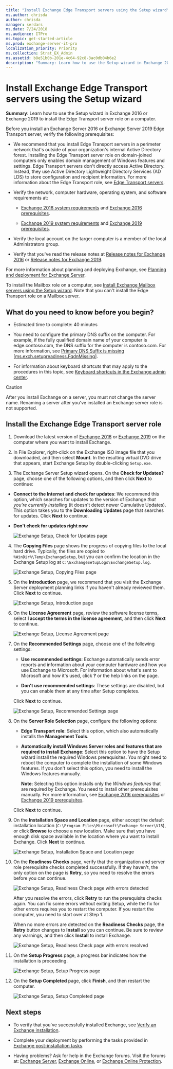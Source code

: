 ```yaml
---
title: "Install Exchange Edge Transport servers using the Setup wizard"
ms.author: chrisda
author: chrisda
manager: serdars
ms.date: 7/24/2018
ms.audience: ITPro
ms.topic: get-started-article
ms.prod: exchange-server-it-pro
localization_priority: Priority
ms.collection: Strat_EX_Admin
ms.assetid: b8e51b0b-201e-4c64-92c8-3ac0db04b6e2
description: "Summary: Learn how to use the Setup wizard in Exchange 2016 or Exchange 2019 to install the Edge Transport server role on a computer."
---
```


# Install Exchange Edge Transport servers using the Setup wizard

 **Summary**: Learn how to use the Setup wizard in Exchange 2016 or Exchange 2019 to install the Edge Transport server role on a computer.
  
Before you install an Exchange Server 2016 or Exchange Server 2019 Edge Transport server, verify the following prerequisites:
  
- We recommend that you install Edge Transport servers in a perimeter network that's outside of your organization's internal Active Directory forest. Installing the Edge Transport server role on domain-joined computers only enables domain management of Windows features and settings. Edge Transport servers don't directly access Active Directory. Instead, they use Active Directory Lightweight Directory Services (AD LDS) to store configuration and recipient information. For more information about the Edge Transport role, see [Edge Transport servers](../../architecture/edge-transport-servers/edge-transport-servers.md).

- Verify the network, computer hardware, operating system, and software requirements at:

  - [Exchange 2016 system requirements](../../plan-and-deploy/system-requirements.md) and [Exchange 2016 prerequisites](../../plan-and-deploy/prerequisites.md).
  
  - [Exchange 2019 system requirements](../../plan-and-deploy/system-requirements-2019.md) and [Exchange 2019 prerequisites](../../plan-and-deploy/prerequisites-2019.md).

- Verify the local account on the targer computer is a member of the local Administrators group.

- Verify that you've read the release notes at [Release notes for Exchange 2016](../../release-notes.md) or [Release notes for Exchange 2019](../../release-notes-2019.md).
    
For more information about planning and deploying Exchange, see [Planning and deployment for Exchange Server](../../plan-and-deploy/plan-and-deploy.md).
  
To install the Mailbox role on a computer, see [Install Exchange Mailbox servers using the Setup wizard](install-mailbox-role.md). Note that you can't install the Edge Transport role on a Mailbox server.
 
## What do you need to know before you begin?

- Estimated time to complete: 40 minutes
    
- You need to configure the primary DNS suffix on the computer. For example, if the fully qualified domain name of your computer is edge.contoso.com, the DNS suffix for the computer is contoso.com. For more information, see [Primary DNS Suffix is missing [ms.exch.setupreadiness.FqdnMissing]](../../plan-and-deploy/deployment-ref/ms-exch-setupreadiness-fqdnmissing.md).
    
- For information about keyboard shortcuts that may apply to the procedures in this topic, see [Keyboard shortcuts in the Exchange admin center](../../about-documentation/exchange-admin-center-keyboard-shortcuts.md).
    
> [!CAUTION]
> After you install Exchange on a server, you must not change the server name. Renaming a server after you've installed an Exchange server role is not supported.
  
## Install the Exchange Edge Transport server role

1. Download the latest version of [Exchange 2016](../../new-features/updates.md) or [Exchange 2019](../../new-features-2019/updates.md) on the computer where you want to install Exchange.
    
2. In File Explorer, right-click on the Exchange ISO image file that you downloaded, and then select **Mount**. In the resulting virtual DVD drive that appears, start Exchange Setup by double-clicking `Setup.exe`.
    
3. The Exchange Server Setup wizard opens. On the **Check for Updates?** page, choose one of the following options, and then click **Next** to continue: 
    
  - **Connect to the Internet and check for updates**: We recommend this option, which searches for updates to the version of Exchange _that you're currently installing_ (it doesn't detect newer Cumulative Updates). This option takes you to the **Downloading Updates** page that searches for updates. Click **Next** to continue.
    
  - **Don't check for updates right now**
    
    ![Exchange Setup, Check for Updates page](../../media/f0ca225e-b88f-45e9-a8cb-21adaabe984e.png)

4. The **Copying Files** page shows the progress of copying files to the local hard drive. Typically, the files are copied to `%WinDir%\Temp\ExchangeSetup`, but you can confirm the location in the Exchange Setup log at `C:\ExchangeSetupLogs\ExchangeSetup.log`.

    ![Exchange Setup, Copying Files page](../../media/78813be2-745d-4a58-8da8-883c43aa2650.png)
  
5. On the **Introduction** page, we recommend that you visit the Exchange Server deployment planning links if you haven't already reviewed them. Click **Next** to continue.

    ![Exchange Setup, Introduction page](../../media/9f605305-979a-4667-a042-38854677cf0b.png)
  
6. On the **License Agreement** page, review the software license terms, select **I accept the terms in the license agreement**, and then click **Next** to continue.

    ![Exchange Setup, License Agreement page](../../media/2bb6bfaa-1b39-4052-9420-a7a053b07d58.png)
  
7. On the **Recommended Settings** page, choose one of the following settings: 
    
   - **Use recommended settings**: Exchange automatically sends error reports and information about your computer hardware and how you use Exchange to Microsoft. For information about what's sent to Microsoft and how it's used, click **?** or the help links on the page.
    
    - **Don't use recommended settings**: These settings are disabled, but you can enable them at any time after Setup completes.
    
    Click **Next** to continue.

    ![Exchange Setup, Recommended Settings page](../../media/26af58f0-52ab-4482-8710-9a7cd2e7a6c3.png)

8. On the **Server Role Selection** page, configure the following options: 
    
    - **Edge Transport role**: Select this option, which also automatically installs the **Management Tools**.
    
    - **Automatically install Windows Server roles and features that are required to install Exchange**: Select this option to have the Setup wizard install the required Windows prerequisites. You might need to reboot the computer to complete the installation of some Windows features. If you don't select this option, you need to install the Windows features manually.
    
      **Note**: Selecting this option installs only the _Windows features_ that are required by Exchange. You need to install other prerequisites manually. For more information, see [Exchange 2016 prerequisites](../../plan-and-deploy/prerequisites.md) or [Exchange 2019 prerequisites](../../plan-and-deploy/prerequisites-2019.md).
    
    Click **Next** to continue.

9. On the **Installation Space and Location** page, either accept the default installation location (`C:\Program Files\Microsoft\Exchange Server\V15`), or click **Browse** to choose a new location. Make sure that you have enough disk space available in the location where you want to install Exchange. Click **Next** to continue.

    ![Exchange Setup, Installation Space and Location page](../../media/7ae7f248-3cdc-4453-9d7d-e99edc300d16.png)    
    
12. On the **Readiness Checks** page, verify that the organization and server role prerequisite checks completed successfully. If they haven't, the only option on the page is **Retry**, so you need to resolve the errors before you can continue.

    ![Exchange Setup, Readiness Check page with errors detected](../../media/d4ee435a-a383-4be6-8233-da4cc2a19eea.png)
  
    After you resolve the errors, click **Retry** to run the prerequisite checks again. You can fix some errors without exiting Setup, while the fix for other errors requires you to restart the computer. If you restart the computer, you need to start over at Step 1.
    
    When no more errors are detected on the **Readiness Checks** page, the **Retry** button changes to **Install** so you can continue. Be sure to review any warnings, and then click **Install** to install Exchange.

    ![Exchange Setup, Readiness Check page with errors resolved](../../media/a9aca4d0-19ac-4783-8071-cdd435b1658d.png)
  
13. On the **Setup Progress** page, a progress bar indicates how the installation is proceeding.

    ![Exchange Setup, Setup Progress page](../../media/8fddda28-6e29-44c1-b1bc-149fa7798460.png)
  
14. On the **Setup Completed** page, click **Finish**, and then restart the computer.

    ![Exchange Setup, Setup Completed page](../../media/b2646172-8088-4d8a-a7f0-888f786c29cf.png)

## Next steps

- To verify that you've successfully installed Exchange, see [Verify an Exchange installation](../../plan-and-deploy/post-installation-tasks/verify-installation.md).
 
- Complete your deployment by performing the tasks provided in [Exchange post-installation tasks](../../plan-and-deploy/post-installation-tasks/post-installation-tasks.md).

- Having problems? Ask for help in the Exchange forums. Visit the forums at: [Exchange Server](https://go.microsoft.com/fwlink/p/?linkId=60612), [Exchange Online](https://go.microsoft.com/fwlink/p/?linkId=267542), or [Exchange Online Protection](https://go.microsoft.com/fwlink/p/?linkId=285351).
